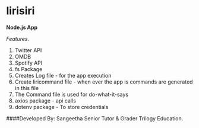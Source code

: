 # lirisiri
**Node.js App**

_Features._
1. Twitter API
2. OMDB
3. Spotify API
5. fs Package
6. Creates Log file - for the app execution
7. Create liricommand file - when ever the app is commands are generated in this file
8. The Command file is used for do-what-it-says
9. axios package - api calls
10. dotenv package - To store credentials


####Developed By:
Sangeetha
Senior Tutor & Grader
Trilogy Education.
